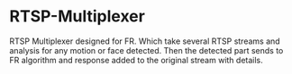 # RTSP-Multiplexer
RTSP Multiplexer designed for FR. Which take several RTSP streams and analysis for any motion or face detected. Then the detected part sends to FR algorithm and response added to the original stream with details.   
